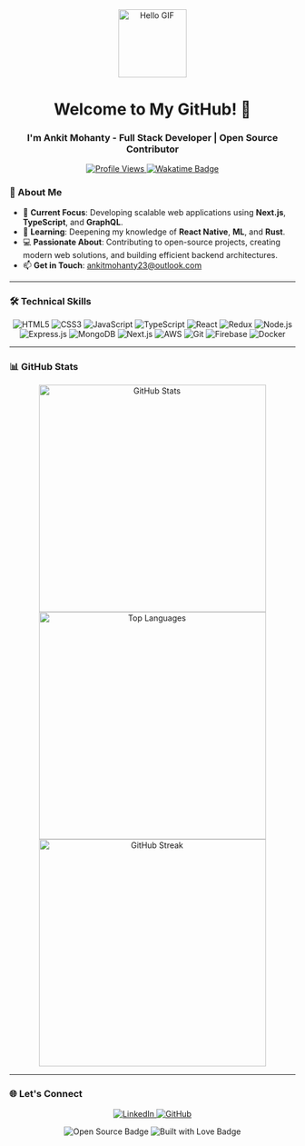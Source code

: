 <div align="center">
  <img src="https://media.giphy.com/media/v1.Y2lkPTc5MGI3NjExdG1mbjI5NnB2OHZraGZwanMxOWNqNm5hcTIwc29kODVrZGN3MnBrNCZlcD12MV9pbnRlcm5hbF9naWZfYnlfaWQmY3Q9Zw/11KzOet1ElBDz2/giphy.gif" width="120px" alt="Hello GIF">
  <h1>Welcome to My GitHub! 👋</h1>
  <h3>I'm Ankit Mohanty - Full Stack Developer | Open Source Contributor</h3>
</div>
<p align="center">
  <a href="https://github.com/Ankitmohanty2">
    <img src="https://komarev.com/ghpvc/?username=Ankitmohanty2&style=for-the-badge&color=brightgreen" alt="Profile Views">
  </a>
  <a href="https://wakatime.com/@018cc5da-3dee-4f24-aa62-88eae14a8ad3">
    <img src="https://wakatime.com/badge/user/018cc5da-3dee-4f24-aa62-88eae14a8ad3.svg" alt="Wakatime Badge">
  </a>
</p>


### 🌟 About Me

- 💼 **Current Focus**: Developing scalable web applications using **Next.js**, **TypeScript**, and **GraphQL**.
- 🌱 **Learning**: Deepening my knowledge of **React Native**, **ML**, and **Rust**.
- 💻 **Passionate About**: Contributing to open-source projects, creating modern web solutions, and building efficient backend architectures.
- 📫 **Get in Touch**: [ankitmohanty23@outlook.com](mailto:ankitmohanty23@outlook.com)

---
### 🛠 Technical Skills

<p align="center">
  <img src="https://img.shields.io/badge/HTML5-E34F26?logo=html5&logoColor=white" alt="HTML5">
  <img src="https://img.shields.io/badge/CSS3-1572B6?logo=css3&logoColor=white" alt="CSS3">
  <img src="https://img.shields.io/badge/JavaScript-F7DF1E?logo=javascript&logoColor=black" alt="JavaScript">
  <img src="https://img.shields.io/badge/TypeScript-007ACC?logo=typescript&logoColor=white" alt="TypeScript">
  <img src="https://img.shields.io/badge/React-61DAFB?logo=react&logoColor=black" alt="React">
  <img src="https://img.shields.io/badge/Redux-764ABC?logo=redux&logoColor=white" alt="Redux">
  <img src="https://img.shields.io/badge/Node.js-339933?logo=node.js&logoColor=white" alt="Node.js">
  <img src="https://img.shields.io/badge/Express.js-000000?logo=express&logoColor=white" alt="Express.js">
  <img src="https://img.shields.io/badge/MongoDB-47A248?logo=mongodb&logoColor=white" alt="MongoDB">
  <img src="https://img.shields.io/badge/Next.js-000000?logo=next.js&logoColor=white" alt="Next.js">
  <img src="https://img.shields.io/badge/AWS-232F3E?logo=amazon-aws&logoColor=white" alt="AWS">
  <img src="https://img.shields.io/badge/Git-F05032?logo=git&logoColor=white" alt="Git">
  <img src="https://img.shields.io/badge/Firebase-FFCA28?logo=firebase&logoColor=black" alt="Firebase">
  <img src="https://img.shields.io/badge/Docker-2496ED?logo=docker&logoColor=white" alt="Docker">
</p>

---

### 📊 GitHub Stats

<p align="center">
  <img src="https://github-readme-stats.vercel.app/api?username=Ankitmohanty2&show_icons=true&theme=tokyonight&hide_border=true" alt="GitHub Stats" width="400px">
  <img src="https://github-readme-stats.vercel.app/api/top-langs/?username=Ankitmohanty2&layout=compact&theme=tokyonight&hide_border=true" alt="Top Languages" width="400px">
  <img src="https://streak-stats.demolab.com?user=Ankitmohanty2&theme=tokyonight&hide_border=true&date_format=M%20j%5B%2C%20Y%5D" alt="GitHub Streak" width="400px">
</p>

---


### 🌐 Let's Connect
<p align="center">
  <a href="https://linkedin.com/in/ankit-mohanty-3036ba209" target="_blank">
    <img src="https://img.shields.io/badge/LinkedIn-0A66C2?style=for-the-badge&logo=linkedin&logoColor=white" alt="LinkedIn">
  </a>
  <a href="https://github.com/Ankitmohanty2" target="_blank">
    <img src="https://img.shields.io/badge/GitHub-181717?style=for-the-badge&logo=github&logoColor=white" alt="GitHub">
  </a>
</p>
<div align="center">
  <img src="https://forthebadge.com/images/badges/open-source.svg" alt="Open Source Badge">
  <img src="https://forthebadge.com/images/badges/built-with-love.svg" alt="Built with Love Badge">
</div>
